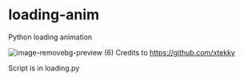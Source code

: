 # loading-anim
Python loading animation

![image-removebg-preview (6)](https://user-images.githubusercontent.com/98614666/154319111-8696c06c-8dc4-4a6d-a683-2629fc96a3a9.png)
Credits to https://github.com/xtekky

Script is in loading.py
